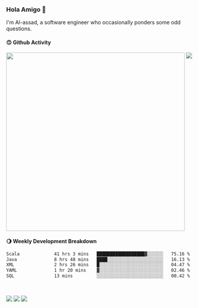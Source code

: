 ### Hola Amigo 🤣   

I'm Al-assad, a software engineer who occasionally ponders some odd questions.  
 
#### 🙃 Github Activity 
<div>
  <img src="https://github-readme-stats.vercel.app/api?username=al-assad&show_icons=true" align="top" style="display: inline-block;" width="480"/>
  <img src="https://github-readme-stats.vercel.app/api/top-langs/?username=al-assad&hide=css,html&langs_count=8&layout=compact" align="top" style="display: inline-block;"/>
</div>

#### 🌖 Weekly Development Breakdown
<!--START_SECTION:waka-->

```txt
Scala             41 hrs 3 mins   ██████████████████▓░░░░░░   75.16 %
Java              8 hrs 48 mins   ████░░░░░░░░░░░░░░░░░░░░░   16.13 %
XML               2 hrs 26 mins   █░░░░░░░░░░░░░░░░░░░░░░░░   04.47 %
YAML              1 hr 20 mins    ▓░░░░░░░░░░░░░░░░░░░░░░░░   02.46 %
SQL               13 mins         ░░░░░░░░░░░░░░░░░░░░░░░░░   00.42 %
```

<!--END_SECTION:waka-->

<br>

<a href="https://twitter.com/Alassad_dev"><img src="https://img.shields.io/badge/Twitter-@Alassad__dev-blue?style=flat&logo=twitter" /></a>
<a href="https://t.me/alassad_dev"><img src="https://img.shields.io/badge/Telegram-@alassad__dev-orange?style=flat&logo=telegram" /></a>
<a href="https://al-assad.github.io"><img src="https://img.shields.io/badge/Blogs-Linying_Assad's_Blog-yellow?style=flat&logo=github" /></a>

